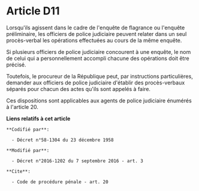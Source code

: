 # Article D11

Lorsqu'ils agissent dans le cadre de l'enquête de flagrance ou l'enquête préliminaire, les officiers de police judiciaire
peuvent relater dans un seul procès-verbal les opérations effectuées au cours de la même enquête. 

Si plusieurs officiers de police judiciaire concourent à une enquête, le nom de celui qui a personnellement accompli chacune
des opérations doit être précisé.

Toutefois, le procureur de la République peut, par instructions particulières, demander aux officiers de police judiciaire
d'établir des procès-verbaux séparés pour chacun des actes qu'ils sont appelés à faire. 

Ces dispositions sont applicables aux agents de police judiciaire énumérés à l'article 20.

**Liens relatifs à cet article**

	**Codifié par**:

	  - Décret n°58-1304 du 23 décembre 1958

	**Modifié par**:

	  - Décret n°2016-1202 du 7 septembre 2016 - art. 3

	**Cite**:

	  - Code de procédure pénale - art. 20

